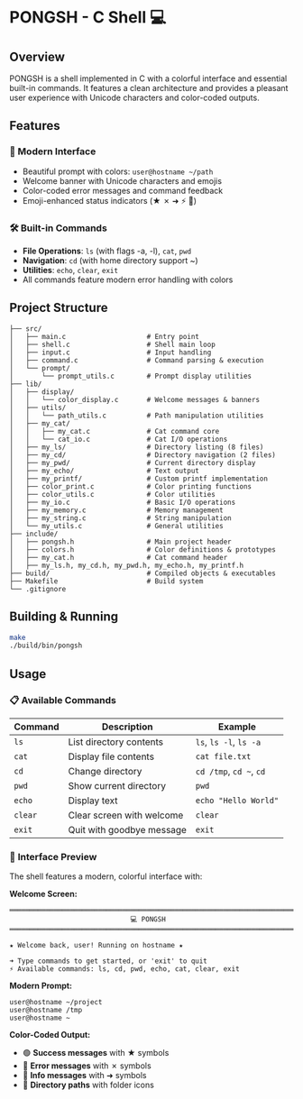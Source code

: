 # PONGSH - C Shell 💻

## Overview
PONGSH is a shell implemented in C with a colorful interface and essential built-in commands. It features a clean architecture and provides a pleasant user experience with Unicode characters and color-coded outputs.

## Features
### 🎨 Modern Interface
- Beautiful prompt with colors: `user@hostname ~/path`
- Welcome banner with Unicode characters and emojis
- Color-coded error messages and command feedback
- Emoji-enhanced status indicators (★ ✗ ➜ ⚡ 📁)

### 🛠️ Built-in Commands
- **File Operations**: `ls` (with flags -a, -l), `cat`, `pwd`
- **Navigation**: `cd` (with home directory support ~)
- **Utilities**: `echo`, `clear`, `exit`
- All commands feature modern error handling with colors

## Project Structure
```
├── src/
│   ├── main.c                    # Entry point
│   ├── shell.c                   # Shell main loop
│   ├── input.c                   # Input handling
│   ├── command.c                 # Command parsing & execution
│   └── prompt/
│       └── prompt_utils.c        # Prompt display utilities
├── lib/
│   ├── display/
│   │   └── color_display.c       # Welcome messages & banners
│   ├── utils/
│   │   └── path_utils.c          # Path manipulation utilities
│   ├── my_cat/
│   │   ├── my_cat.c              # Cat command core
│   │   └── cat_io.c              # Cat I/O operations
│   ├── my_ls/                    # Directory listing (8 files)
│   ├── my_cd/                    # Directory navigation (2 files)
│   ├── my_pwd/                   # Current directory display
│   ├── my_echo/                  # Text output
│   ├── my_printf/                # Custom printf implementation
│   ├── color_print.c             # Color printing functions
│   ├── color_utils.c             # Color utilities
│   ├── my_io.c                   # Basic I/O operations
│   ├── my_memory.c               # Memory management
│   ├── my_string.c               # String manipulation
│   └── my_utils.c                # General utilities
├── include/
│   ├── pongsh.h                  # Main project header
│   ├── colors.h                  # Color definitions & prototypes
│   ├── my_cat.h                  # Cat command header
│   ├── my_ls.h, my_cd.h, my_pwd.h, my_echo.h, my_printf.h
├── build/                        # Compiled objects & executables
├── Makefile                      # Build system
└── .gitignore
```

## Building & Running
```sh
make
./build/bin/pongsh
```

## Usage

### 📋 **Available Commands**
| Command | Description | Example |
|---------|-------------|---------|
| `ls` | List directory contents | `ls`, `ls -l`, `ls -a` |
| `cat` | Display file contents | `cat file.txt` |
| `cd` | Change directory | `cd /tmp`, `cd ~`, `cd` |
| `pwd` | Show current directory | `pwd` |
| `echo` | Display text | `echo "Hello World"` |
| `clear` | Clear screen with welcome | `clear` |
| `exit` | Quit with goodbye message | `exit` |

### 🎨 **Interface Preview**
The shell features a modern, colorful interface with:

**Welcome Screen:**
```
═══════════════════════════════════════════════════════════════════════════════
                              💻 PONGSH                        
═══════════════════════════════════════════════════════════════════════════════

★ Welcome back, user! Running on hostname ★

➜ Type commands to get started, or 'exit' to quit
⚡ Available commands: ls, cd, pwd, echo, cat, clear, exit
```

**Modern Prompt:**
```
user@hostname ~/project
user@hostname /tmp
user@hostname ~
```

**Color-Coded Output:**
- 🟢 **Success messages** with ★ symbols
- 🔴 **Error messages** with ✗ symbols  
- 🔵 **Info messages** with ➜ symbols
- 📁 **Directory paths** with folder icons
